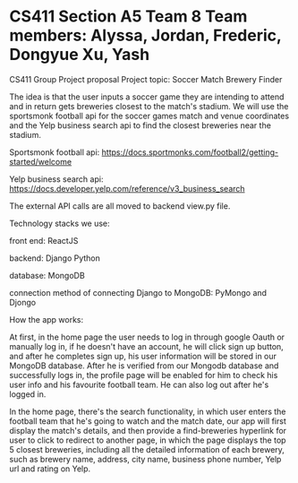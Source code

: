 # CS411 Section A5 Team 8  Team members: Alyssa, Jordan, Frederic, Dongyue Xu, Yash
CS411 Group Project proposal
Project topic: Soccer Match Brewery Finder

The idea is that the user inputs a soccer game they are intending to attend and in return gets breweries closest to the match's stadium. 
We will use the sportsmonk football api for the soccer games match and venue coordinates
and the Yelp business search api to find the closest breweries near the stadium.

Sportsmonk football api: 
https://docs.sportmonks.com/football2/getting-started/welcome 

Yelp business search api:
https://docs.developer.yelp.com/reference/v3_business_search

The external API calls are all moved to backend view.py file.

Technology stacks we use:

front end: ReactJS

backend: Django Python

database: MongoDB

connection method of connecting Django to MongoDB: PyMongo and Djongo

How the app works:

At first, in the home page the user needs to log in through google Oauth or manually log in, if he doesn't have an account, he will click sign up button, 
and after he completes sign up, his user information will be stored in our MongoDB database. After he is verified from our Mongodb database and successfully logs in, the profile page will be enabled for him to check his user info and his favourite football team. He can also log out after he's logged in.

In the home page, there's the search functionality, in which user enters the football team that he's going to watch and the match date, our app will 
first display the match's details, and then provide a find-breweries hyperlink for user to click to redirect to another page, in which 
the page displays the top 5 closest breweries, including all the detailed information of each brewery, such as brewery name, address, city name, business phone number, Yelp url and rating on Yelp. 
